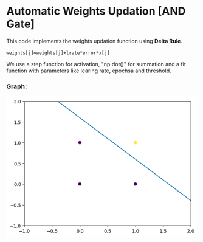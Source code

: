 # Automatic Weights Updation [AND Gate]

This code implements the weights updation function using **Delta Rule**.
```
weights[j]=weights[j]+lrate*error*x[j]
```

We use a step function for activation, "np.dot()" for summation and a fit function with parameters like learing rate, epochsa and threshold.

### Graph:
![Alt text](image.png)